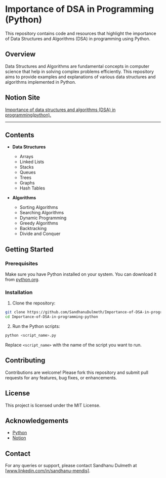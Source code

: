 
# Importance of DSA in Programming (Python)

This repository contains code and resources that highlight the importance of Data Structures and Algorithms (DSA) in programming using Python.

## Overview

Data Structures and Algorithms are fundamental concepts in computer science that help in solving complex problems efficiently. This repository aims to provide examples and explanations of various data structures and algorithms implemented in Python.

## Notion Site


[Importance of data structures and algorithms (DSA) in programming(python).](https://cerulean-waterlily-7a7.notion.site/Importance-of-data-structures-and-algorithms-DSA-in-programming-python-192963527ec6808aa4f8db7ae7c09e31?pvs=4
)

***

## Contents

- **Data Structures**
  - Arrays
  - Linked Lists
  - Stacks
  - Queues
  - Trees
  - Graphs
  - Hash Tables

- **Algorithms**
  - Sorting Algorithms
  - Searching Algorithms
  - Dynamic Programming
  - Greedy Algorithms
  - Backtracking
  - Divide and Conquer

## Getting Started

### Prerequisites

Make sure you have Python installed on your system. You can download it from [python.org](https://www.python.org/).

### Installation

1. Clone the repository:

```sh
git clone https://github.com/SandhanuDulmeth/Importance-of-DSA-in-programming-python.git
cd Importance-of-DSA-in-programming-python
```

2. Run the Python scripts:

```sh
python <script_name>.py
```

Replace `<script_name>` with the name of the script you want to run.

## Contributing

Contributions are welcome! Please fork this repository and submit pull requests for any features, bug fixes, or enhancements.

## License

This project is licensed under the MIT License.

## Acknowledgements

- [Python](https://www.python.org/)
- [Notion](https://www.notion.so/)


## Contact
For any queries or support, please contact Sandhanu Dulmeth at [www.linkedin.com/in/sandhanu-mendis].
```

